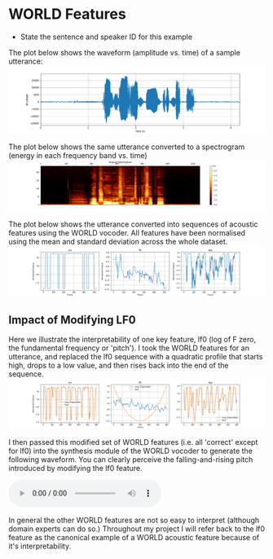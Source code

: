 # WORLD Features
* State the sentence and speaker ID for this example

The plot below shows the waveform (amplitude vs. time) of a sample utterance:
![wavform](vctk/samples/wavplot_301_102.png)

The plot below shows the same utterance converted to a spectrogram (energy in each frequency band vs. time)
![spectrogram](vctk/samples/wavplot_301_102_spectro.png)

The plot below shows the utterance converted into sequences of acoustic features using the WORLD vocoder. All features have been normalised using the mean and standard deviation across the whole dataset.
![world feats](vctk/world_feats/world_feats_301_117.png)

## Impact of Modifying LF0
Here we illustrate the interpretability of one key feature, lf0 (log of F zero, the fundamental frequency or 'pitch'). I took the WORLD features for an utterance, and replaced the lf0 sequence with a quadratic profile that starts high, drops to a low value, and then rises back into the end of the sequence. 
![lf0_hack](master/world_features_exploration/michael_johnson_hack_main_feats.png)

I then passed this modified set of WORLD features (i.e. all 'correct' except for lf0) into the synthesis module of the WORLD vocoder to generate the following waveform. You can clearly perceive the falling-and-rising pitch introduced by modifying the lf0 feature.

<audio src="master/world_features_exploration/michael_johnson_lf0__hack.wav" controls></audio>

In general the other WORLD features are not so easy to interpret (although domain experts can do so.) Throughout my project I will refer back to the lf0 feature as the canonical example of a WORLD acoustic feature because of it's interpretability.